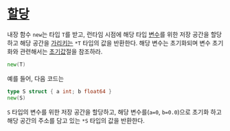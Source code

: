 # [할당](#allocation)

내장 함수 `new`는 타입 `T`를 받고, 런타임 시점에 해당 타입 [변수](/Variables/)를 위한 저장 공간을 할당하고 해당 공간을 [가리키는](/Types/pointer_types.html) `*T` 타입의 값을 반환한다. 해당 변수는 초기화되며 변수 초기화와 관련해서는 [초기값](/Program%20initialization%20and%20execution/the_zero_value.html)절을 참조하라.

```go
new(T)
```

예를 들어, 다음 코드는

```go
type S struct { a int; b float64 }
new(S)
```

`S` 타입의 변수를 위한 저장 공간을 할당하고, 해당 변수를(`a=0`, `b=0.0`)으로 초기화 하고 해당 공간의 주소를 담고 있는 `*S` 타입의 값을 반환한다.
